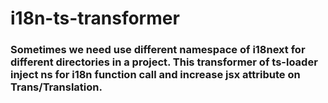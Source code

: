 # i18n-ts-transformer

### Sometimes we need use different namespace of i18next for different directories in a project. This transformer of ts-loader inject ns for i18n function call and increase jsx attribute on Trans/Translation.